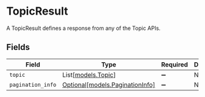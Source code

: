 # TopicResult

A TopicResult defines a response from any of the Topic APIs.


## Fields

| Field                                                          | Type                                                           | Required                                                       | Description                                                    |
| -------------------------------------------------------------- | -------------------------------------------------------------- | -------------------------------------------------------------- | -------------------------------------------------------------- |
| `topic`                                                        | List[[models.Topic](../models/topic.md)]                       | :heavy_minus_sign:                                             | N/A                                                            |
| `pagination_info`                                              | [Optional[models.PaginationInfo]](../models/paginationinfo.md) | :heavy_minus_sign:                                             | N/A                                                            |